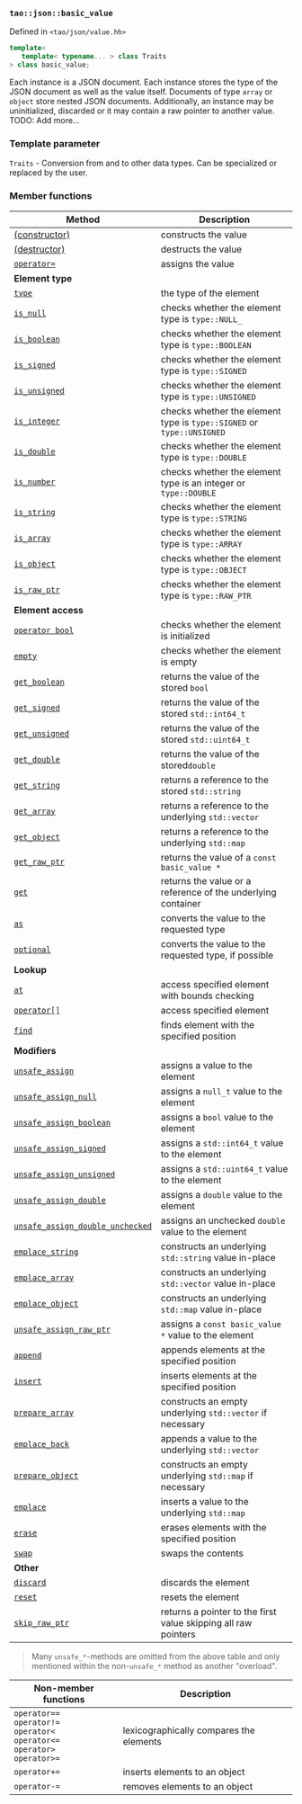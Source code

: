 ### `tao::json::basic_value`

Defined in `<tao/json/value.hh>`

```c++
template<
   template< typename... > class Traits
> class basic_value;
```

Each instance is a JSON document. Each instance stores the type of the JSON document as well as the value itself. Documents of type `array` or `object` store nested JSON documents. Additionally, an instance may be uninitialized, discarded or it may contain a raw pointer to another value. TODO: Add more...

### Template parameter

`Traits` - Conversion from and to other data types. Can be specialized or replaced by the user.

### Member functions

| Method | Description |
| --- | --- |
| [(constructor)](basic_value/basic_value.md) | constructs the value |
| [(destructor)](basic_value/~basic_value.md) | destructs the value |
| [`operator=`](basic_value/operator=.md) | assigns the value |
| **Element type** |
| [`type`](basic_value/type.md) | the type of the element |
| [`is_null`](basic_value/is_null.md) | checks whether the element type is `type::NULL_` |
| [`is_boolean`](basic_value/is_boolean.md) | checks whether the element type is `type::BOOLEAN` |
| [`is_signed`](basic_value/is_signed.md) | checks whether the element type is `type::SIGNED` |
| [`is_unsigned`](basic_value/is_unsigned.md) | checks whether the element type is `type::UNSIGNED` |
| [`is_integer`](basic_value/is_integer.md) | checks whether the element type is `type::SIGNED` or `type::UNSIGNED` |
| [`is_double`](basic_value/is_double.md) | checks whether the element type is `type::DOUBLE` |
| [`is_number`](basic_value/is_number.md) | checks whether the element type is an integer or `type::DOUBLE` |
| [`is_string`](basic_value/is_string.md) | checks whether the element type is `type::STRING` |
| [`is_array`](basic_value/is_array.md) | checks whether the element type is `type::ARRAY` |
| [`is_object`](basic_value/is_object.md) | checks whether the element type is `type::OBJECT` |
| [`is_raw_ptr`](basic_value/is_raw_ptr.md) | checks whether the element type is `type::RAW_PTR` |
| **Element access** |
| [`operator bool`](basic_value/operator_bool.md) | checks whether the element is initialized |
| [`empty`](basic_value/empty.md) | checks whether the element is empty |
| [`get_boolean`](basic_value/get_boolean.md) | returns the value of the stored `bool` |
| [`get_signed`](basic_value/get_signed.md) | returns the value of the stored `std::int64_t` |
| [`get_unsigned`](basic_value/get_unsigned.md) | returns the value of the stored `std::uint64_t` |
| [`get_double`](basic_value/get_double.md) | returns the value of the stored`double` |
| [`get_string`](basic_value/get_string.md) | returns a reference to the stored `std::string` |
| [`get_array`](basic_value/get_array.md) | returns a reference to the underlying `std::vector` |
| [`get_object`](basic_value/get_object.md) | returns a reference to the underlying `std::map` |
| [`get_raw_ptr`](basic_value/get_raw_ptr.md) | returns the value of a `const basic_value *` |
| [`get`](basic_value/get.md) | returns the value or a reference of the underlying container |
| [`as`](basic_value/as.md) | converts the value to the requested type |
| [`optional`](basic_value/optional.md) | converts the value to the requested type, if possible |
| **Lookup** |
| [`at`](basic_value/at.md) | access specified element with bounds checking |
| [`operator[]`](basic_value/operator_at.md) | access specified element |
| [`find`](basic_value/find.md) | finds element with the specified position |
| **Modifiers** |
| [`unsafe_assign`](basic_value/unsafe_assign.md) | assigns a value to the element |
| [`unsafe_assign_null`](basic_value/unsafe_assign_null.md) | assigns a `null_t` value to the element |
| [`unsafe_assign_boolean`](basic_value/unsafe_assign_boolean.md) | assigns a `bool` value to the element |
| [`unsafe_assign_signed`](basic_value/unsafe_assign_signed.md) | assigns a `std::int64_t` value to the element |
| [`unsafe_assign_unsigned`](basic_value/unsafe_assign_unsigned.md) | assigns a `std::uint64_t` value to the element |
| [`unsafe_assign_double`](basic_value/unsafe_assign_double.md) | assigns a `double` value to the element |
| [`unsafe_assign_double_unchecked`](basic_value/unsafe_assign_double_unchecked.md) | assigns an unchecked `double` value to the element |
| [`emplace_string`](basic_value/emplace_string.md) | constructs an underlying `std::string` value in-place |
| [`emplace_array`](basic_value/emplace_array.md) | constructs an underlying `std::vector` value in-place |
| [`emplace_object`](basic_value/emplace_object.md) | constructs an underlying `std::map` value in-place |
| [`unsafe_assign_raw_ptr`](basic_value/unsafe_assign_raw_ptr.md) | assigns a `const basic_value *` value to the element |
| [`append`](basic_value/append.md) | appends elements at the specified position |
| [`insert`](basic_value/insert.md) | inserts elements at the specified position |
| [`prepare_array`](basic_value/prepare_array.md) | constructs an empty underlying `std::vector` if necessary |
| [`emplace_back`](basic_value/emplace_back.md) | appends a value to the underlying `std::vector` |
| [`prepare_object`](basic_value/prepare_object.md) | constructs an empty underlying `std::map` if necessary |
| [`emplace`](basic_value/emplace.md) | inserts a value to the underlying `std::map` |
| [`erase`](basic_value/erase.md) | erases elements with the specified position |
| [`swap`](basic_value/swap.md) | swaps the contents |
| **Other** |
| [`discard`](basic_value/discard.md) | discards the element |
| [`reset`](basic_value/reset.md) | resets the element |
| [`skip_raw_ptr`](basic_value/skip_raw_ptr.md) | returns a pointer to the first value skipping all raw pointers |

> Many `unsafe_*`-methods are omitted from the above table and only mentioned within the non-`unsafe_*` method as another "overload".

| **Non-member functions** | Description |
| --- | --- |
| `operator==` <br/> `operator!=` <br/> `operator<` <br> `operator<=` <br> `operator>` <br> `operator>=` | lexicographically compares the elements
| `operator+=` | inserts elements to an object
| `operator-=` | removes elements to an object
